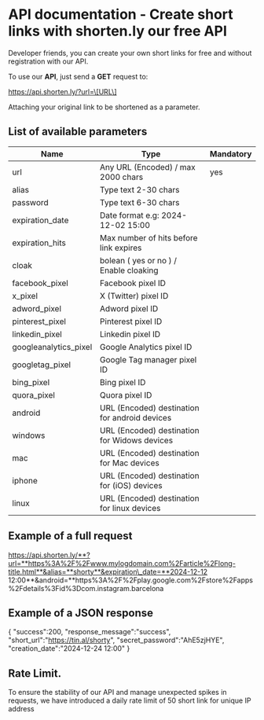 API documentation - Create short links with shorten.ly our free API
========================================================

Developer friends, you can create your own short links for free and without registration with our API.

To use our **API**, just send a **GET** request to:

https://api.shorten.ly/?url=\[URL\]

Attaching your original link to be shortened as a parameter.

List of available parameters
----------------------------

| Name                  | Type                                          | Mandatory |
|-----------------------|-----------------------------------------------|-----------|
| url                   | Any URL (Encoded) / max 2000 chars            | yes       |
| alias                 | Type text 2-30 chars                          |           |
| password              | Type text 6-30 chars                          |           |
| expiration_date       | Date format e.g: 2024-12-02 15:00             |           |
| expiration_hits       | Max number of hits before link expires        |           |
| cloak                 | bolean ( yes or no ) / Enable cloaking        |           |
| facebook_pixel        | Facebook pixel ID                             |           |
| x_pixel               | X (Twitter) pixel ID                          |           |
| adword_pixel          | Adword pixel ID                               |           |
| pinterest_pixel       | Pinterest pixel ID                            |           |
| linkedin_pixel        | Linkedin pixel ID                             |           |
| googleanalytics_pixel | Google Analytics pixel ID                     |           |
| googletag_pixel       | Google Tag manager pixel ID                   |           |
| bing_pixel            | Bing pixel ID                                 |           |
| quora_pixel           | Quora  pixel ID                               |           |
| android               | URL (Encoded) destination for android devices |           |
| windows               | URL (Encoded) destination for Widows devices  |           |
| mac                   | URL (Encoded) destination for Mac devices     |           |
| iphone                | URL (Encoded) destination for (iOS) devices   |           |
| linux                 | URL (Encoded) destination for linux devices   |           |


Example of a full request
-------------------------

https://api.shorten.ly/**?url=**https%3A%2F%2Fwww.mylogdomain.com%2Farticle%2Flong-title.html**&alias=**shorty**&expiration\_date=**2024-12-12 12:00**&android=**https%3A%2F%2Fplay.google.com%2Fstore%2Fapps%2Fdetails%3Fid%3Dcom.instagram.barcelona

Example of a JSON response
--------------------------

{
    "success":200,
    "response\_message":"success",
    "short\_url":"https://tin.al/shorty",
    "secret\_password":"AhE5zjHYE",
    "creation\_date":"2024-12-24 12:00"
}   

Rate Limit.
-----------

To ensure the stability of our API and manage unexpected spikes in requests, we have introduced a daily rate limit of 50 short link for unique IP address

